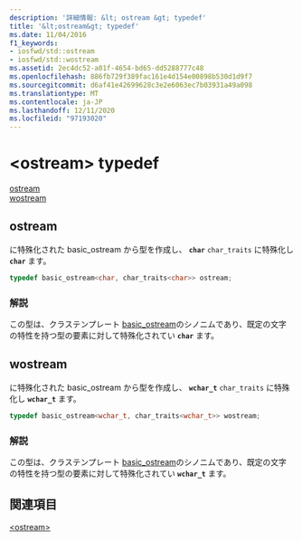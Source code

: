 ```yaml
---
description: '詳細情報: &lt; ostream &gt; typedef'
title: '&lt;ostream&gt; typedef'
ms.date: 11/04/2016
f1_keywords:
- iosfwd/std::ostream
- iosfwd/std::wostream
ms.assetid: 2ec4dc52-a01f-4654-bd65-dd5288777c48
ms.openlocfilehash: 886fb729f389fac161e4d154e00898b530d1d9f7
ms.sourcegitcommit: d6af41e42699628c3e2e6063ec7b03931a49a098
ms.translationtype: MT
ms.contentlocale: ja-JP
ms.lasthandoff: 12/11/2020
ms.locfileid: "97193020"
---
```

# <a name="ltostreamgt-typedefs"></a>&lt;ostream&gt; typedef

[ostream](#ostream)\
[wostream](#wostream)

## <a name="ostream"></a><a name="ostream"></a> ostream

に特殊化された basic_ostream から型を作成し、 **`char`** `char_traits` に特殊化し **`char`** ます。

```cpp
typedef basic_ostream<char, char_traits<char>> ostream;
```

### <a name="remarks"></a>解説

この型は、クラステンプレート [basic_ostream](../standard-library/basic-ostream-class.md)のシノニムであり、既定の文字の特性を持つ型の要素に対して特殊化されてい **`char`** ます。

## <a name="wostream"></a><a name="wostream"></a> wostream

に特殊化された basic_ostream から型を作成し、 **`wchar_t`** `char_traits` に特殊化し **`wchar_t`** ます。

```cpp
typedef basic_ostream<wchar_t, char_traits<wchar_t>> wostream;
```

### <a name="remarks"></a>解説

この型は、クラステンプレート [basic_ostream](../standard-library/basic-ostream-class.md)のシノニムであり、既定の文字の特性を持つ型の要素に対して特殊化されてい **`wchar_t`** ます。

## <a name="see-also"></a>関連項目

[\<ostream>](../standard-library/ostream.md)
